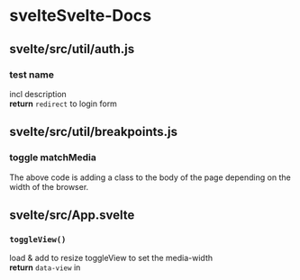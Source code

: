 # svelteSvelte-Docs 
 
## svelte/src/util/auth.js
###  test name  
incl description  
**return** ` redirect ` to login form  
 
 
## svelte/src/util/breakpoints.js
###  toggle matchMedia  
The above code is adding a class to the body of the page depending on the width of the browser.  
 
 
## svelte/src/App.svelte

### `toggleView()`  
load & add to resize toggleView to set the media-width  
**return** ` data-view ` in <body>  
